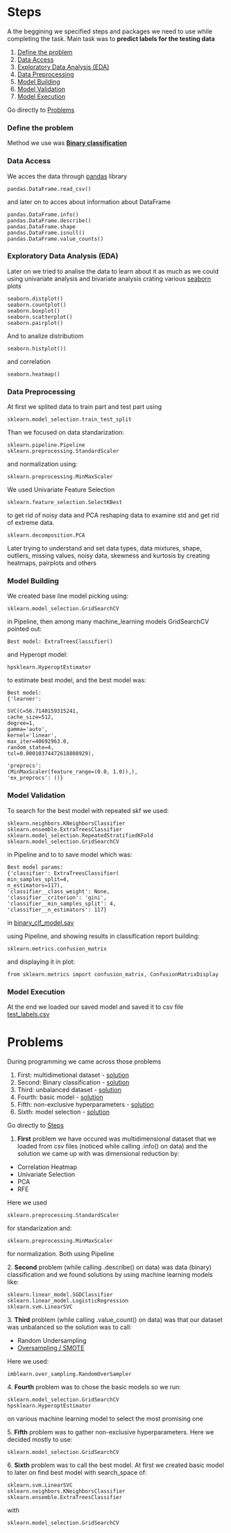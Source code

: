 <a name="top"></a>
# Steps 
A the beggining we specified steps and packages we need to use while completing the task.
Main task was to **predict labels for the testing data**
1) [Define the problem](#define)
2) [Data Access](#Data)
3) [Exploratory Data Analysis (EDA)](#Exploratory)
4) [Data Preprocessing](#Preprocessing)
5) [Model Building](#Building)
6) [Model Validation](#Validation)
7) [Model Execution](#Execution)

Go directly to [Problems](#problem)

<a name="define"></a>
### Define the problem
Method we use was [**Binary classification**](https://en.wikipedia.org/wiki/Binary_classification)

<a name="Data"></a>
### Data Access
We acces the data through [pandas](https://pandas.pydata.org/pandas-docs/stable/index.html) library

    pandas.DataFrame.read_csv()
and later on to acces about information about DataFrame

    pandas.DataFrame.info() 
    pandas.DataFrame.describe() 
    pandas.DataFrame.shape
    pandas.DataFrame.isnull()
    pandas.DataFrame.value_counts()

<a name="Exploratory"></a>
### Exploratory Data Analysis (EDA) 
Later on we tried to analise the data to learn about it as much as we could using univariate analysis and bivariate analysis crating various [seaborn](https://seaborn.pydata.org/index.html) plots

    seaborn.distplot()
    seaborn.countplot()
    seaborn.boxplot()
    seaborn.scatterplot()
    seaborn.pairplot() 

And to analize distributiom 

    seaborn.histplot())

and correlation

    seaborn.heatmap()

<a name="Preprocessing"></a>
### Data Preprocessing
At first we splited data to train part and test part using 

    sklearn.model_selection.train_test_split
    
Than we focused on data standarization:
    
    sklearn.pipeline.Pipeline
    sklearn.preprocessing.StandardScaler

 and normalization using:
 
    sklearn.preprocessing.MinMaxScaler

We used Univariate Feature Selection 

    sklearn.feature_selection.SelectKBest

to get rid of noisy data
and PCA reshaping data to examine std and get rid of extreme data. 

    sklearn.decomposition.PCA

Later trying to understand and set data types, data mixtures, shape, outliers, missing values, noisy data, skewness and kurtosis by creating heatmaps, pairplots and others

<a name="Building"></a>
### Model Building
We created base line model picking using:
    
    sklearn.model_selection.GridSearchCV

in Pipeline, then among many machine_learning models GridSearchCV pointed out:

    Best model: ExtraTreesClassifier()

and Hyperopt model:

    hpsklearn.HyperoptEstimator
    
to estimate best model, and the best model was:

    Best model: 
    {'learner': 
    
    SVC(C=56.7140159315241, 
    cache_size=512, 
    degree=1, 
    gamma='auto', 
    kernel='linear',
    max_iter=40692963.0, 
    random_state=4, 
    tol=0.00010374472618808929), 
    
    'preprocs': 
    (MinMaxScaler(feature_range=(0.0, 1.0)),), 
    'ex_preprocs': ()}

<a name="Validation"></a> 
### Model Validation
To search for the best model with repeated skf we used:

    sklearn.neighbors.KNeighborsClassifier
    sklearn.ensemble.ExtraTreesClassifier
    sklearn.model_selection.RepeatedStratifiedKFold
    sklearn.model_selection.GridSearchCV
    
in Pipeline and to to save model which was:
    
    Best model params: 
    {'classifier': ExtraTreesClassifier(
    min_samples_split=4, 
    n_estimators=117), 
    'classifier__class_weight': None, 
    'classifier__criterion': 'gini',
    'classifier__min_samples_split': 4,
    'classifier__n_estimators': 117}
    
in [binary_clf_model.sav](binary_clf_model.sav)

using Pipeline, and showing results in classification report building:

    sklearn.metrics.confusion_matrix 

and displaying it in plot:
    
    from sklearn.metrics import confusion_matrix, ConfusionMatrixDisplay
    
 
<a name="Execution"></a> 
### Model Execution
At the end we loaded our saved model and saved it to csv file [test_labels.csv](project_data/test_labels.csv)

<a name="problem"></a>
# Problems

During programming we came across those problems

1) First: multidimetional dataset - [solution](#First) 
2) Second: Binary classification - [solution](#Second)
3) Third: unbalanced dataset - [solution](#Third)
4) Fourth: basic model - [solution](#Fourth)
5) Fifth: non-exclusive hyperparameters - [solution](#Fifth)
6) Sixth: model selection - [solution](#Sixth)

Go directly to [Steps](#top)

<a name="First"></a>
1. **First** problem we have occured was multidimensional dataset that we loaded from csv files (noticed while calling .info() on data) and the solution we came up with was dimensional reduction by:
- Correlation Heatmap
- Univariate Selection
- PCA
- RFE

Here we used 

    sklearn.preprocessing.StandardScaler
 
for standarization and:

    sklearn.preprocessing.MinMaxScaler

for normalization. Both using Pipeline
    

<a name="Second"></a>
2. **Second** problem (while calling .describe() on data) was data (binary) classification and we found solutions by using machine learning models like:

    sklearn.linear_model.SGDClassifier
    sklearn.linear_model.LogisticRegression
    sklearn.svm.LinearSVC

<a name="Third"></a>
3. **Third** problem (while calling .value_count() on data) was that our dataset was unbalanced so the solution was to call:
- Random Undersampling
- [Oversampling / SMOTE](https://en.wikipedia.org/wiki/Oversampling_and_undersampling_in_data_analysis)

Here we used:

    imblearn.over_sampling.RandomOverSampler
    

<a name="Fourth"></a>
4. **Fourth** problem was to chose the basic models so we run:

    sklearn.model_selection.GridSearchCV
    hpsklearn.HyperoptEstimator

on various machine learning model to select the most promising one

<a name="Fifth"></a>
5. **Fifth** problem was to gather non-exclusive hyperparameters. Here we decided mostly to use:

    sklearn.model_selection.GridSearchCV

<a name="Sixth"></a>
6. **Sixth** problem was to call the best model. At first we created basic model to later on find best model with search_space of:

    sklearn.svm.LinearSVC
    sklearn.neighbors.KNeighborsClassifier
    sklearn.ensemble.ExtraTreesClassifier

with

    sklearn.model_selection.GridSearchCV



